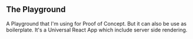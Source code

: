 ## The Playground
A Playground that I'm using for Proof of Concept. But it can also be use as boilerplate.
It's a Universal React App which include server side rendering.
